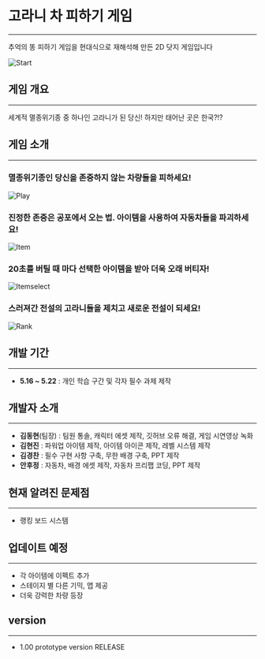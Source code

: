 # 고라니 차 피하기 게임
---
추억의 똥 피하기 게임을 현대식으로 재해석해 만든 2D 닷지 게임입니다


![Start](https://github.com/F22b1rd10/Elk_Gametext/blob/main/Start.png)

## 게임 개요
---
세계적 멸종위기종 중 하나인 고라니가 된 당신! 
하지만 태어난 곳은 한국?!?

## 게임 소개
---
### 멸종위기종인 당신을 존중하지 않는 차량들을 피하세요!
![Play](https://github.com/F22b1rd10/Elk_Gametext/blob/main/Play.png)

### 진정한 존중은 공포에서 오는 법. 아이템을 사용하여 자동차들을 파괴하세요!
![Item](https://github.com/F22b1rd10/Elk_Gametext/blob/main/Item.png)

### 20초를 버틸 때 마다 선택한 아이템을 받아 더욱 오래 버티자!
![Itemselect](https://github.com/F22b1rd10/Elk_Gametext/blob/main/Itemselect.png)

### 스러져간 전설의 고라니들을 제치고 새로운 전설이 되세요!
![Rank](https://github.com/F22b1rd10/Elk_Gametext/blob/main/Rank.png)


## 개발 기간
---
+ __5.16 ~ 5.22__ : 개인 학습 구간 및 각자 필수 과제 제작

## 개발자 소개
---
+ __김동현__(팀장) : 팀원 통솔, 캐릭터 에셋 제작, 깃허브 오류 해결, 게임 시연영상 녹화
+ __김현진__ : 파워업 아이템 제작, 아이템 아이콘 제작, 레벨 시스템 제작
+ __김경찬__ : 필수 구현 사항 구축, 무한 배경 구축, PPT 제작
+ __안후정__ : 자동차, 배경 에셋 제작, 자동차 프리팹 코딩, PPT 제작

## 현재 알려진 문제점
---
+ 랭킹 보드 시스템

## 업데이트 예정
---
+ 각 아이템에 이펙트 추가
+ 스테이지 별 다른 기믹, 맵 제공
+ 더욱 강력한 차량 등장

## version
---
+ 1.00 prototype version RELEASE
